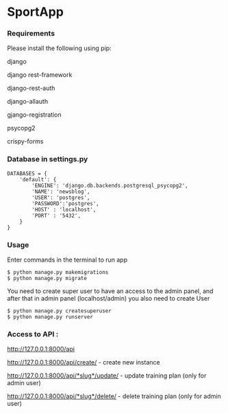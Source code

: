 # SportApp

### Requirements
Please install the following using pip:

django

django rest-framework

django-rest-auth

django-allauth

gjango-registration

psycopg2

crispy-forms




### Database in settings.py
```
DATABASES = {
    'default': {
        'ENGINE': 'django.db.backends.postgresql_psycopg2',
        'NAME': 'newsblog',
        'USER': 'postgres',
        'PASSWORD':'postgres',
        'HOST' : 'localhost',
        'PORT' : '5432',
    }
}

```

### Usage

Enter commands in the terminal to run app
```
$ python manage.py makemigrations
$ python manage.py migrate
```
You need to create super user to have an access to the admin panel, and after that in admin panel (localhost/admin) you also need to create User 
```
$ python manage.py createsuperuser
$ python manage.py runserver
```
### Access to API : 
http://127.0.0.1:8000/api

http://127.0.0.1:8000/api/create/ - create new instance

http://127.0.0.1:8000/api/*slug*/update/ - update training plan (only for admin user)

http://127.0.0.1:8000/api/*slug*/delete/ - delete training plan (only for admin user)


